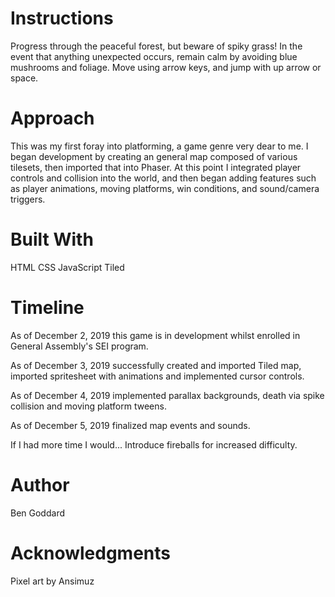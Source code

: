 # Instructions

Progress through the peaceful forest, but beware of spiky grass! In the event that anything unexpected occurs, remain calm by avoiding blue mushrooms and foliage. Move using arrow keys, and jump with up arrow or space.

# Approach
This was my first foray into platforming, a game genre very dear to me. I began development by creating an general map composed of various tilesets, then imported that into Phaser. At this point I integrated player controls and collision into the world, and then began adding features such as player animations, moving platforms, win conditions, and sound/camera triggers.

# Built With
HTML
CSS
JavaScript
Tiled

# Timeline
As of December 2, 2019 this game is in development whilst enrolled in General Assembly's SEI program.

As of December 3, 2019 successfully created and imported Tiled map, imported spritesheet with animations and implemented cursor controls.

As of December 4, 2019 implemented parallax backgrounds, death via spike collision and moving platform tweens.

As of December 5, 2019 finalized map events and sounds.

If I had more time I would...
Introduce fireballs for increased difficulty.



# Author
Ben Goddard

# Acknowledgments
Pixel art by Ansimuz
